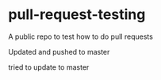 # pull-request-testing
A public repo to test how to do pull requests

Updated and pushed to master

tried to update to master
